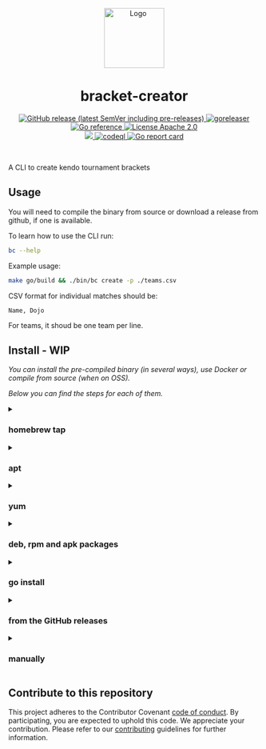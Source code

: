 <!-- BEGIN __DO_NOT_INCLUDE__ -->
<p align="center"><img src="https://gist.githubusercontent.com/gitrgoliveira/5be06c101f53079b9914d6efd867e690/raw/1db944ea6c82dde17ad24f2288eaeafe4013dafc/bracket-creator.v2.png" alt="Logo" height="120" /></p>
<!-- END __DO_NOT_INCLUDE__ -->
<h1 align="center"> bracket-creator</h1>

<p align="center">
  <a href="https://github.com/gitrgoliveira/bracket-creator/releases" rel="nofollow">
    <img alt="GitHub release (latest SemVer including pre-releases)" src="https://img.shields.io/github/v/release/gitrgoliveira/bracket-creator?include_prereleases">
  </a>

  <a href="https://github.com/gitrgoliveira/bracket-creator/actions/workflows/release.yaml" rel="nofollow">
    <img src="https://github.com/gitrgoliveira/bracket-creator/actions/workflows/release.yaml/badge.svg" alt="goreleaser" style="max-width:100%;">
  </a>

  <a href="https://pkg.go.dev/github.com/gitrgoliveira/bracket-creator" rel="nofollow">
    <img src="https://pkg.go.dev/badge/github.com/gitrgoliveira/bracket-creator.svg" alt="Go reference" style="max-width:100%;">
  </a>

  <a href="https://github.com/gojp/goreportcard/blob/master/LICENSE" rel="nofollow">
    <img src="https://img.shields.io/badge/license-Apache 2.0-blue.svg" alt="License Apache 2.0" style="max-width:100%;">
  </a>

  <br/>

  <a href="https://codecov.io/gh/gitrgoliveira/bracket-creator" >
    <img src="https://codecov.io/gh/gitrgoliveira/bracket-creator/branch/main/graph/badge.svg?token=CLP6KW4QLK"/>
  </a>

  <a href="https://github.com/gitrgoliveira/bracket-creator/actions/workflows/codeql.yaml" rel="nofollow">
    <img src="https://github.com/gitrgoliveira/bracket-creator/actions/workflows/codeql.yaml/badge.svg" alt="codeql" style="max-width:100%;">
  </a>

  <a href="https://goreportcard.com/report/github.com/gitrgoliveira/bracket-creator" rel="nofollow">
    <img src="https://goreportcard.com/badge/github.com/gitrgoliveira/bracket-creator" alt="Go report card" style="max-width:100%;">
  </a>
</p>
<br/>

A CLI to create kendo tournament brackets

<!-- BEGIN __DO_NOT_INCLUDE__ -->

## Usage

You will need to compile the binary from source or download a release from github, if one is available.

To learn how to use the CLI run:
```bash
bc --help
```

Example usage:
```bash
make go/build && ./bin/bc create -p ./teams.csv
```

CSV format for individual matches should be:
```csv
Name, Dojo
```

For teams, it shoud be one team per line.


## Install - WIP

*You can install the pre-compiled binary (in several ways), use Docker or compile from source (when on OSS).*

*Below you can find the steps for each of them.*
<details>
  <summary><h3>homebrew tap</h3></summary>

```bash
brew install gitrgoliveira/tap/bracket-creator
```

</details>

<details>
  <summary><h3>apt</h3></summary>

```bash
echo 'deb [trusted=yes] https://apt.fury.io/gitrgoliveira/ /' | sudo tee /etc/apt/sources.list.d/gitrgoliveira.list
sudo apt update
sudo apt install bracket-creator
```

</details>

<details>
  <summary><h3>yum</h3></summary>

```bash
echo '[gitrgoliveira]
name=Gemfury gitrgoliveira repository
baseurl=https://yum.fury.io/gitrgoliveira/
enabled=1
gpgcheck=0' | sudo tee /etc/yum.repos.d/gitrgoliveira.repo
sudo yum install goreleaser
```

</details>

<details>
  <summary><h3>deb, rpm and apk packages</h3></summary>
Download the .deb, .rpm or .apk packages from the [release page](https://github.com/gitrgoliveira/bracket-creator/releases) and install them with the appropriate tools.
</details>

<details>
  <summary><h3>go install</h3></summary>

```bash
go install github.com/gitrgoliveira/bracket-creator@latest
```

</details>

<details>
  <summary><h3>from the GitHub releases</h3></summary>

Download the pre-compiled binaries from the [release page](https://github.com/gitrgoliveira/bracket-creator/releases) page and copy them to the desired location.

```bash
$ VERSION=v1.0.0
$ OS=Linux
$ ARCH=x86_64
$ TAR_FILE=bracket-creator_${OS}_${ARCH}.tar.gz
$ wget https://github.com/gitrgoliveira/bracket-creator/releases/download/${VERSION}/${TAR_FILE}
$ sudo tar xvf ${TAR_FILE} bracket-creator -C /usr/local/bin
$ rm -f ${TAR_FILE}
```

</details>

<details>
  <summary><h3>manually</h3></summary>

```bash
$ git clone github.com/gitrgoliveira/bracket-creator
$ cd bracket-creator
$ go generate ./...
$ go install
```

</details>

## Contribute to this repository

This project adheres to the Contributor Covenant [code of conduct](https://github.com/gitrgoliveira/bracket-creator/blob/main/.github/CODE_OF_CONDUCT.md). By participating, you are expected to uphold this code. We appreciate your contribution. Please refer to our [contributing](https://github.com/gitrgoliveira/bracket-creator/blob/main/.github/CONTRIBUTING.md) guidelines for further information.

